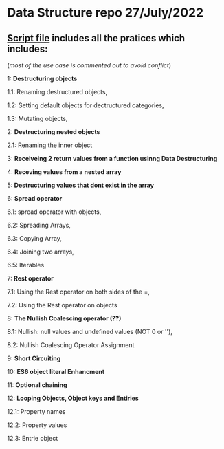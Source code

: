 # **Data Structure repo 27/July/2022**

## **[Script file](https://github.com/Nik-9649/Data-Structure/blob/main/script.js/) includes all the pratices which includes:**
(_most of the use case is commented out to avoid conflict_)


1: **Destructuring objects**

1.1: Renaming destructured objects, 

1.2: Setting default objects for dectructured categories, 

1.3: Mutating objects, 


2: **Destructuring nested objects**

2.1: Renaming the inner object


3: **Receiveing 2 return values from a function usinng Data Destructuring**


4: **Receving values from a nested array**


5: **Destructuring values that dont exist in the array**


6: **Spread operator**

6.1: spread operator with objects, 

6.2: Spreading Arrays, 

6.3: Copying Array, 

6.4: Joining two arrays, 

6.5: Iterables


7: **Rest operator**

7.1: Using the Rest operator on both sides of the =, 

7.2: Using the Rest operator on objects


8: **The Nullish Coalescing operator (??)**

8.1: Nullish: null values and undefined values (NOT 0 or ''), 

8.2: Nullish Coalescing Operator Assignment


9: **Short Circuiting**


10: **ES6 object literal Enhancment**


11: **Optional chaining**

12: **Looping Objects, Object keys and Entiries**

12.1: Property names

12.2: Property values

12.3: Entrie object


